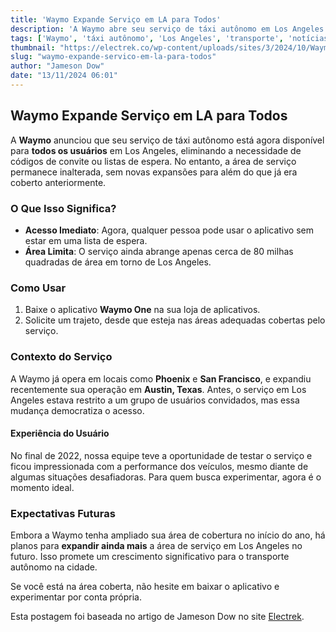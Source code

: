 ```yaml
---
title: 'Waymo Expande Serviço em LA para Todos'
description: 'A Waymo abre seu serviço de táxi autônomo em Los Angeles para o público geral.'
tags: ['Waymo', 'táxi autônomo', 'Los Angeles', 'transporte', 'notícias de carros elétricos']
thumbnail: "https://electrek.co/wp-content/uploads/sites/3/2024/10/Waymo-cities-2025.jpg?quality=82&strip=all&w=1400"
slug: "waymo-expande-servico-em-la-para-todos"
author: "Jameson Dow"
date: "13/11/2024 06:01"
---
```


## Waymo Expande Serviço em LA para Todos

A **Waymo** anunciou que seu serviço de táxi autônomo está agora disponível para **todos os usuários** em Los Angeles, eliminando a necessidade de códigos de convite ou listas de espera. No entanto, a área de serviço permanece inalterada, sem novas expansões para além do que já era coberto anteriormente.

### O Que Isso Significa?
- **Acesso Imediato**: Agora, qualquer pessoa pode usar o aplicativo sem estar em uma lista de espera.
- **Área Limita**: O serviço ainda abrange apenas cerca de 80 milhas quadradas de área em torno de Los Angeles.

### Como Usar
1. Baixe o aplicativo **Waymo One** na sua loja de aplicativos.
2. Solicite um trajeto, desde que esteja nas áreas adequadas cobertas pelo serviço.
   
### Contexto do Serviço
A Waymo já opera em locais como **Phoenix** e **San Francisco**, e expandiu recentemente sua operação em **Austin, Texas**. Antes, o serviço em Los Angeles estava restrito a um grupo de usuários convidados, mas essa mudança democratiza o acesso.

#### Experiência do Usuário
No final de 2022, nossa equipe teve a oportunidade de testar o serviço e ficou impressionada com a performance dos veículos, mesmo diante de algumas situações desafiadoras. Para quem busca experimentar, agora é o momento ideal.

### Expectativas Futuras
Embora a Waymo tenha ampliado sua área de cobertura no início do ano, há planos para **expandir ainda mais** a área de serviço em Los Angeles no futuro. Isso promete um crescimento significativo para o transporte autônomo na cidade.

Se você está na área coberta, não hesite em baixar o aplicativo e experimentar por conta própria. 

Esta postagem foi baseada no artigo de Jameson Dow no site [Electrek](https://electrek.co/2024/11/12/waymo-now-open-to-everyone-in-la-but-no-new-service-areas/).
